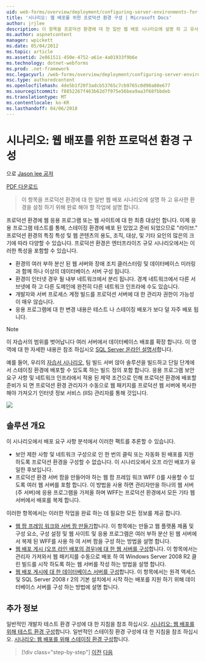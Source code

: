 ```yaml
---
uid: web-forms/overview/deployment/configuring-server-environments-for-web-deployment/scenario-configuring-a-production-environment-for-web-deployment
title: '시나리오: 웹 배포를 위한 프로덕션 환경 구성 | Microsoft Docs'
author: jrjlee
description: 이 항목을 프로덕션 환경에 대 한 일반 웹 배포 시나리오에 설명 하 고 유사한를 설정 하기 위해 완료 해야 할 작업에 설명...
ms.author: aspnetcontent
manager: wpickett
ms.date: 05/04/2012
ms.topic: article
ms.assetid: 2e861511-450e-4752-a61e-4a01933f9b6e
ms.technology: dotnet-webforms
ms.prod: .net-framework
msc.legacyurl: /web-forms/overview/deployment/configuring-server-environments-for-web-deployment/scenario-configuring-a-production-environment-for-web-deployment
msc.type: authoredcontent
ms.openlocfilehash: 4de5b1f20f3adcb53765c7cb9765c0d90a80e677
ms.sourcegitcommit: f8852267f463b62d7f975e56bea9aa3f68fbbdeb
ms.translationtype: MT
ms.contentlocale: ko-KR
ms.lasthandoff: 04/06/2018
---
```

<a name="scenario-configuring-a-production-environment-for-web-deployment"></a>시나리오: 웹 배포를 위한 프로덕션 환경 구성
====================
으로 [Jason lee 공저](https://github.com/jrjlee)

[PDF 다운로드](https://msdnshared.blob.core.windows.net/media/MSDNBlogsFS/prod.evol.blogs.msdn.com/CommunityServer.Blogs.Components.WeblogFiles/00/00/00/63/56/8130.DeployingWebAppsInEnterpriseScenarios.pdf)

> 이 항목을 프로덕션 환경에 대 한 일반 웹 배포 시나리오에 설명 하 고 유사한 환경을 설정 하기 위해 완료 해야 할 작업에 설명 합니다.


프로덕션 환경에 웹 응용 프로그램 또는 웹 사이트에 대 한 최종 대상인 합니다. 이제 응용 프로그램 테스트를 통해, 스테이징 환경에 배포 된 있었고 준비 되었으므로 "라이브." 프로덕션 환경의 특징 특성 및 웹 콘텐츠의 용도, 조직, 대상, 및 기타 요인의 많은의 크기에 따라 다양할 수 있습니다. 프로덕션 환경은 엔터프라이즈 규모 시나리오에서는 이러한 특성을 포함할 수 있습니다.

- 환경의 여러 부하 분산 된 웹 서버와 장애 조치 클러스터링 및 데이터베이스 미러링과 함께 하나 이상의 데이터베이스 서버 구성 됩니다.
- 환경이 인터넷 경우 될 내부 네트워크에서 분리 됩니다. 경계 네트워크에서 다른 서브넷에 하 고 다른 도메인에 완전히 다른 네트워크 인프라에 수도 있습니다.
- 개발자와 서버 프로세스 계정 빌드를 프로덕션 서버에 대 한 관리자 권한이 가능성이 매우 않습니다.
- 응용 프로그램에 대 한 변경 내용은 테스트 나 스테이징 배포가 보다 덜 자주 배포 됩니다.

> [!NOTE]
> 이 자습서의 범위를 벗어납니다 여러 서버에서 데이터베이스 배포를 확장 합니다. 이 영역에 대 한 자세한 내용은 참조 하십시오 [SQL Server 온라인 설명서](https://technet.microsoft.com/library/ms130214.aspx)합니다.


예를 들어, 우리의 [자습서 시나리오](../deploying-web-applications-in-enterprise-scenarios/enterprise-web-deployment-scenario-overview.md), 팀 빌드 서버 않아 솔루션을 빌드하고 단일 단계에서 스테이징 환경에 배포할 수 있도록 하는 빌드 정의 포함 합니다. 응용 프로그램 보안 요구 사항 및 네트워크 인프라에서 적용 된 제약 조건으로 인해 프로덕션 환경에 배포할 준비가 되 면 프로덕션 환경 관리자가 수동으로 웹 패키지를 프로덕션 웹 서버에 복사한 해야 가져오기 인터넷 정보 서비스 (IIS) 관리자를 통해 것입니다.

![](scenario-configuring-a-production-environment-for-web-deployment/_static/image1.png)

## <a name="solution-overview"></a>솔루션 개요

이 시나리오에서 배포 요구 사항 분석에서 이러한 팩트를 추론할 수 있습니다.

- 보안 제한 사항 및 네트워크 구성으로 인 한 번의 클릭 또는 자동화 된 배포를 지원 하도록 프로덕션 환경을 구성할 수 없습니다. 이 시나리오에서 오프 라인 배포가 유일한 후보입니다.
- 프로덕션 환경 서버 팜을 만들어야 하는 웹 팜 프레임 워크 WFF ()를 사용할 수 있도록 여러 웹 서버를 포함 합니다. 이 방법을 사용 하면 관리자만을 하나의 웹 서버 (주 서버)에 응용 프로그램을 가져올 하며 WFF는 프로덕션 환경에서 모든 기타 웹 서버에서 배포를 복제 합니다.

이러한 항목에서는 이러한 작업을 완료 하는 데 필요한 모든 정보를 제공 합니다.

- [웹 팜 프레임 워크와 서버 팜 만들기](configuring-a-database-server-for-web-deploy-publishing.md)합니다. 이 항목에는 만들고 웹 플랫폼 제품 및 구성 요소, 구성 설정 및 웹 사이트 및 응용 프로그램은 여러 부하 분산 된 웹 서버에서 복제 된 WFF를 사용 하 여 서버 팜을 구성 하는 방법을 설명 합니다.
- [웹 배포 게시 (오프 라인 배포의 경우)에 대 한 웹 서버를 구성](configuring-a-web-server-for-web-deploy-publishing-offline-deployment.md)합니다. 이 항목에서는 관리자 가져와서 웹 패키지를 수동으로 배포 하 여 Windows Server 2008 R2 클린 빌드를 시작 하도록 하는 웹 서버를 작성 하는 방법을 설명 합니다.
- [웹 배포 게시에 대 한 데이터베이스 서버를 구성](configuring-a-database-server-for-web-deploy-publishing.md)합니다. 이 항목에서는 원격 액세스 및 SQL Server 2008 r 2의 기본 설치에서 시작 하는 배포를 지원 하기 위해 데이터베이스 서버를 구성 하는 방법에 설명 합니다.

## <a name="further-reading"></a>추가 정보

일반적인 개발자 테스트 환경 구성에 대 한 지침을 참조 하십시오. [시나리오: 웹 배포를 위해 테스트 환경 구성](scenario-configuring-a-test-environment-for-web-deployment.md)합니다. 일반적인 스테이징 환경 구성에 대 한 지침을 참조 하십시오. [시나리오: 웹 배포를 위해 스테이징 환경 구성](scenario-configuring-a-staging-environment-for-web-deployment.md)합니다.

> [!div class="step-by-step"]
> [이전](scenario-configuring-a-staging-environment-for-web-deployment.md)
> [다음](configuring-a-web-server-for-web-deploy-publishing-remote-agent.md)

